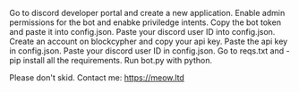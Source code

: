 Go to discord developer portal and create a new application.
Enable admin permissions for the bot and enabke priviledge intents.
Copy the bot token and paste it into config.json.
Paste your discord user ID into config.json.
Create an account on blockcypher and copy your api key.
Paste the api key in config.json.
Paste your discord user ID in config.json.
Go to reqs.txt and -pip install all the requirements.
Run bot.py with python.

Please don't skid.
Contact me: https://meow.ltd

